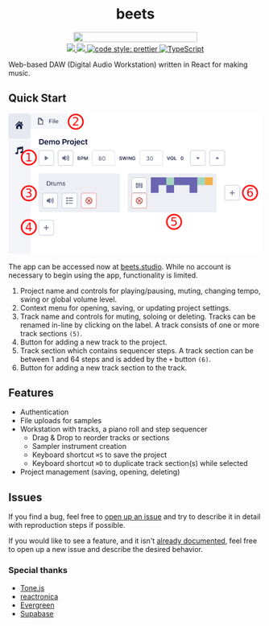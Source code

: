 <h1 align="center">beets</h1>
<p align="center">
    <img src="https://raw.githubusercontent.com/brandongregoryscott/beets/main/assets/beets-hero.png" width="70%" height="70%"/>
    <br/>
    <a href="https://app.netlify.com/sites/beets/deploys">
        <img src="https://api.netlify.com/api/v1/badges/577171ad-5dab-42f6-9f2e-8a4088452771/deploy-status">
    </a>
    <a href="https://github.com/brandongregoryscott/beets/actions">
        <img src="https://github.com/brandongregoryscott/beets/actions/workflows/build.yaml/badge.svg">
    </a>
    <a href="https://github.com/prettier/prettier">
        <img alt="code style: prettier" src="https://img.shields.io/badge/code_style-prettier-ff69b4.svg?style=flat-square"/>
    </a>
    <a href="http://www.typescriptlang.org/">
        <img alt="TypeScript" src="https://img.shields.io/badge/%3C%2F%3E-TypeScript-%230074c1.svg"/>
    </a>
</p>

Web-based DAW (Digital Audio Workstation) written in React for making music.

## Quick Start

![Quick start image](./assets/quick-start.png)

The app can be accessed now at [beets.studio](https://beets.studio). While no account is necessary to begin using the app, functionality is limited.

1. Project name and controls for playing/pausing, muting, changing tempo, swing or global volume level.
2. Context menu for opening, saving, or updating project settings.
3. Track name and controls for muting, soloing or deleting. Tracks can be renamed in-line by clicking on the label. A track consists of one or more track sections `(5)`.
4. Button for adding a new track to the project.
5. Track section which contains sequencer steps. A track section can be between 1 and 64 steps and is added by the `+` button `(6)`.
6. Button for adding a new track section to the track.

## Features

-   Authentication
-   File uploads for samples
-   Workstation with tracks, a piano roll and step sequencer
    -   Drag & Drop to reorder tracks or sections
    -   Sampler instrument creation
    -   Keyboard shortcut `⌘S` to save the project
    -   Keyboard shortcut `⌘D` to duplicate track section(s) while selected
-   Project management (saving, opening, deleting)

## Issues

If you find a bug, feel free to [open up an issue](https://github.com/brandongregoryscott/beets/issues/new) and try to describe it in detail with reproduction steps if possible.

If you would like to see a feature, and it isn't [already documented](https://github.com/brandongregoryscott/beets/issues?q=is%3Aissue+is%3Aopen+label%3Aenhancement), feel free to open up a new issue and describe the desired behavior.

### Special thanks

-   [Tone.js](https://github.com/Tonejs/Tone.js)
-   [reactronica](https://github.com/unkleho/reactronica)
-   [Evergreen](https://github.com/segmentio/evergreen)
-   [Supabase](https://github.com/supabase/supabase)
